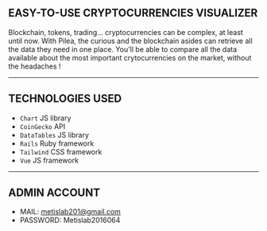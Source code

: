 ## EASY-TO-USE CRYPTOCURRENCIES VISUALIZER
Blockchain, tokens, trading... cryptocurrencies can be complex, at least until now. With Pilea, the curious and the blockchain asides can retrieve all the data they need in one place. You'll be able to compare all the data available about the most important crytocurrencies on the market, without the headaches !

---

## TECHNOLOGIES USED

- `Chart` JS library
- `CoinGecko` API
- `DataTables` JS library
- `Rails` Ruby framework
- `Tailwind` CSS framework
- `Vue` JS framework

---

## ADMIN ACCOUNT

- MAIL: metislab201@gmail.com
- PASSWORD: Metislab2016064
